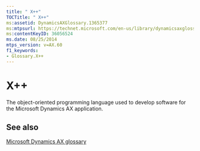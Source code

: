```yaml
---
title: " X++"
TOCTitle: " X++"
ms:assetid: DynamicsAXGlossary.1365377
ms:mtpsurl: https://technet.microsoft.com/en-us/library/dynamicsaxglossary.1365377(v=AX.60)
ms:contentKeyID: 36056524
ms.date: 08/25/2014
mtps_version: v=AX.60
f1_keywords:
- Glossary.X++
---
```


# X++

The object-oriented programming language used to develop software for the Microsoft Dynamics AX application.

## See also

[Microsoft Dynamics AX glossary](glossary/microsoft-dynamics-ax-glossary.md)

  


